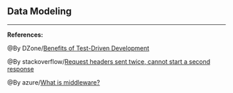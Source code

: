 ## **Data Modeling**




-----------------------------------------------

**References:**

@By DZone/[Benefits of Test-Driven Development](https://dzone.com/articles/20-benefits-of-test-driven-development)

@By stackoverflow/[Request headers sent twice, cannot start a second response](https://stackoverflow.com/questions/7042340/error-cant-set-headers-after-they-are-sent-to-the-client?rq=1)

@By azure/[What is middleware?](https://azure.microsoft.com/en-us/overview/what-is-middleware/)